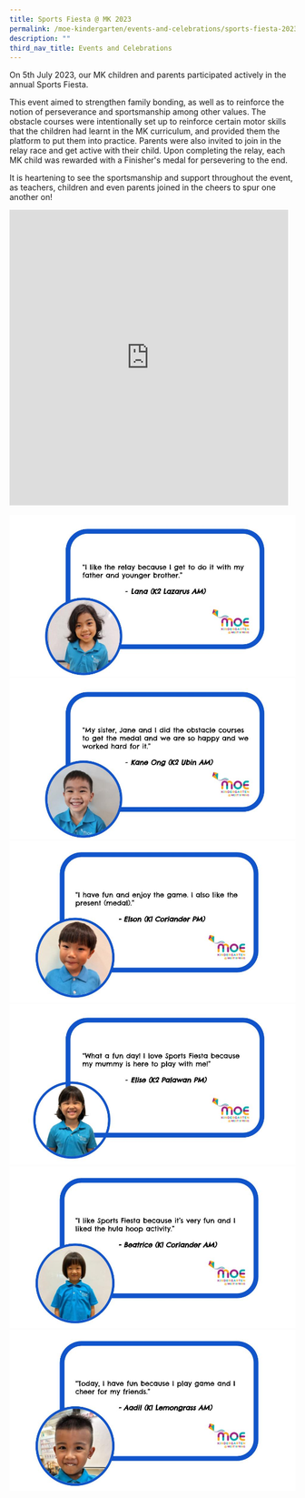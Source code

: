 ```yaml
---
title: Sports Fiesta @ MK 2023
permalink: /moe-kindergarten/events-and-celebrations/sports-fiesta-2023/
description: ""
third_nav_title: Events and Celebrations
---
```

On 5th July 2023, our MK children and parents participated actively in the annual Sports Fiesta.

This event aimed to strengthen family bonding, as well as to reinforce the notion of perseverance and sportsmanship among other values. The obstacle courses were intentionally set up to reinforce certain motor skills that the children had learnt in the MK curriculum, and provided them the platform to put them into practice. Parents were also invited to join in the relay race and get active with their child. Upon completing the relay, each MK child was rewarded with a Finisher's medal for persevering to the end.

It is heartening to see the sportsmanship and support throughout the event, as teachers, children and even parents joined in the cheers to spur one another on!

<iframe src="https://docs.google.com/presentation/d/e/2PACX-1vSlk7pOwJBv50Y1jA91iOoM9Q0_l7RoK6Yntg1MtpPil9RZfSn1QgmGLyAMkQQT0bWQB9Vz8a_kFGfj/embed?start=true&amp;loop=true&amp;delayms=3000" frameborder="0" width="491" height="520" allowfullscreen="true"></iframe>

![](/images/MK/Event%20Reflections/Sports%20Fiesta%202023/reflection%20for%20ws%20website%20(sports%20fiesta%202023)%20(6).jpg)
![](/images/MK/Event%20Reflections/Sports%20Fiesta%202023/reflection%20for%20ws%20website%20(sports%20fiesta%202023)(1).jpg)
![](/images/MK/Event%20Reflections/Sports%20Fiesta%202023/reflection%20for%20ws%20website%20(sports%20fiesta%202023)(2).jpg)
![](/images/MK/Event%20Reflections/Sports%20Fiesta%202023/reflection%20for%20ws%20website%20(sports%20fiesta%202023)(3).jpg)
![](/images/MK/Event%20Reflections/Sports%20Fiesta%202023/reflection%20for%20ws%20website%20(sports%20fiesta%202023)(4).jpg)
![](/images/MK/Event%20Reflections/Sports%20Fiesta%202023/reflection%20for%20ws%20website%20(sports%20fiesta%202023)(5).jpg)